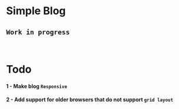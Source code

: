 # Simple Blog

## `Work in progress`
 
<br>

# Todo

#### 1 - Make blog `Responsive`
#### 2 - Add support for older browsers that do not support `grid layout`
